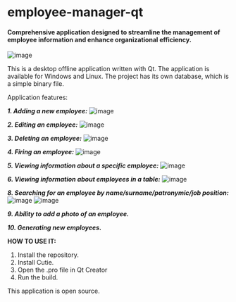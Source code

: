# employee-manager-qt
#### Comprehensive application designed to streamline the management of employee information and enhance organizational efficiency.
![image](https://github.com/user-attachments/assets/fee15563-6031-4203-9668-d585ffd1ed26)

This is a desktop offline application written with Qt. The application is available for Windows and Linux. The project has its own database, which is a simple binary file.

Application features:

_**1. Adding a new employee:**_
![image](https://github.com/user-attachments/assets/aefc6ba4-2d35-40b9-8f9b-4c81916e4d6b)

_**2. Editing an employee:**_
![image](https://github.com/user-attachments/assets/bb124f12-fdea-4669-98dc-c86f5711b06b)

_**3. Deleting an employee:**_
![image](https://github.com/user-attachments/assets/91b8ea26-c7d2-4e8a-adfc-367c6d850c8f)

_**4. Firing an employee:**_
![image](https://github.com/user-attachments/assets/fad24d8c-2d7d-48fa-ac4a-dfc0aa395d17)

_**5. Viewing information about a specific employee:**_
![image](https://github.com/user-attachments/assets/3c5321c2-6f9b-481b-ba6e-8eab7cd90396)

_**6. Viewing information about employees in a table:**_
![image](https://github.com/user-attachments/assets/a7757064-9fe8-4363-bf48-acfa90064bb0)


_**8. Searching for an employee by name/surname/patronymic/job position:**_
![image](https://github.com/user-attachments/assets/8741b42e-de12-4ff7-ab10-1d3a9b2c2cb2)
![image](https://github.com/user-attachments/assets/ca18d313-7e17-4772-9db1-6c01c1a03371)

_**9. Ability to add a photo of an employee.**_

_**10. Generating new employees.**_

**HOW TO USE IT:**
1. Install the repository.
2. Install Cutie.
3. Open the .pro file in Qt Creator
4. Run the build.

This application is open source.

